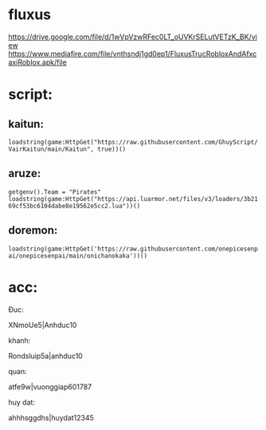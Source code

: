 # fluxus
https://drive.google.com/file/d/1wVpVzwRFec0LT_oUVKrSELutVETzK_BK/view
https://www.mediafire.com/file/vnthsndj1gd0ep1/FluxusTrucRobloxAndAfxcaxiRoblox.apk/file

# script:
## kaitun:
```loadstring(game:HttpGet("https://raw.githubusercontent.com/GhuyScript/VairKaitun/main/Kaitun", true))()```

## aruze:
`getgenv().Team = "Pirates"
loadstring(game:HttpGet("https://api.luarmor.net/files/v3/loaders/3b2169cf53bc6104dabe8e19562e5cc2.lua"))()`
## doremon:
```loadstring(game:HttpGet('https://raw.githubusercontent.com/onepicesenpai/onepicesenpai/main/onichanokaka'))()```

# acc: 

Ðuc:

XNmoUe5|Anhduc10

khanh:

Rondsluip5a|anhduc10

quan:

atfe9w|vuonggiap601787

huy dat:

ahhhsggdhs|huydat12345
